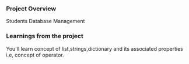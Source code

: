 ### Project Overview

 Students Database Management


### Learnings from the project

 You'll learn concept of list,strings,dictionary and its associated properties i.e, concept of operator.



